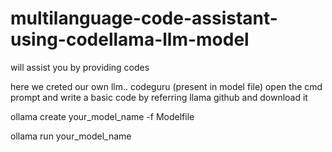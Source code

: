 # multilanguage-code-assistant-using-codellama-llm-model
will assist you by providing codes

here we creted our own llm.. codeguru (present in model file) open the cmd prompt and write a basic code by referring llama github and download it 

ollama create your_model_name -f Modelfile

ollama run your_model_name
